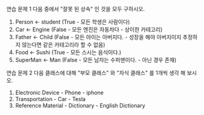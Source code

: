 연습 문제 1
다음 중에서 "잘못 된 상속" 인 것을 모두 구하시오.

1. Person <- student (True - 모든 학생은 사람이다)
2. Car <- Engine (False - 모든 엔진은 자동차다 - 상이한 카테고리)
3. Father <- Child (False - 모든 아이는 아버지다. - 성장을 해야 아버지이지 추정하지 않는다면 같은 카테고리라 할 수 없음)
4. Food <- Sushi (True - 모든 스시는 음식이다.)
5. SuperMan <- Man (False - 모든 남자는 수퍼맨이다. - 아닌 경우 존재)

연습 문제 2
다음 클래스에 대해 "부모 클래스" 와 "자식 클래스" 를 1개씩 생각 해 보시오.

1. Electronic Device - Phone - iphone
2. Transportation - Car - Tesla
3. Reference Material - Dictionary - English Dictionary